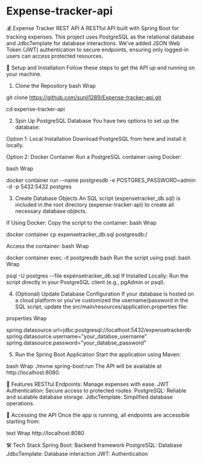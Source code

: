 
# Expense-tracker-api

💰 Expense Tracker REST API
A RESTful API built with Spring Boot for tracking expenses. This project uses PostgreSQL as the relational database and JdbcTemplate for database interactions.
We’ve added JSON Web Token (JWT) authentication to secure endpoints, ensuring only logged-in users can access protected resources.


🚀 Setup and Installation
Follow these steps to get the API up and running on your machine.

1. Clone the Repository
bash
Wrap

git clone https://github.com/sunil1289/Expense-tracker-api.git

cd expense-tracker-api


2. Spin Up PostgreSQL Database
You have two options to set up the database:



Option 1: Local Installation
Download PostgreSQL from here and install it locally.



Option 2: Docker Container
Run a PostgreSQL container using Docker:


bash
Wrap

docker container run --name postgresdb -e POSTGRES_PASSWORD=admin -d -p 5432:5432 postgres



3. Create Database Objects
An SQL script (expensetracker_db.sql) is included in the root directory (expense-tracker-api) to create all necessary database objects.

If Using Docker:
Copy the script to the container:
bash
Wrap



docker container cp expensetracker_db.sql postgresdb:/

Access the container:
bash
Wrap



docker container exec -it postgresdb bash
Run the script using psql:
bash
Wrap



psql -U postgres --file expensetracker_db.sql
If Installed Locally:
Run the script directly in your PostgreSQL client (e.g., pgAdmin or psql).



4. (Optional) Update Database Configuration
If your database is hosted on a cloud platform or you’ve customized the username/password in the SQL script,
 update the src/main/resources/application.properties file:

properties
Wrap


spring.datasource.url=jdbc:postgresql://localhost:5432/expensetrackerdb
spring.datasource.username="your_databse_username"
spring.datasource.password="your_databse_password"


5. Run the Spring Boot Application
Start the application using Maven:

bash
Wrap
./mvnw spring-boot:run
The API will be available at http://localhost:8080.



🌟 Features
RESTful Endpoints: Manage expenses with ease.
JWT Authentication: Secure access to protected routes.
PostgreSQL: Reliable and scalable database storage.
JdbcTemplate: Simplified database operations.


📡 Accessing the API
Once the app is running, all endpoints are accessible starting from:

text
Wrap
http://localhost:8080


🛠️ Tech Stack
Spring Boot: Backend framework
PostgreSQL: Database
JdbcTemplate: Database interaction
JWT: Authentication
